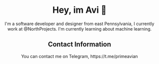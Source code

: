 <h1 align="center">Hey, im Avi 👋</h1>
<p align="center">I'm a software developer and designer from east Pennsylvania, I currently work at @NorthProjects. I'm currently learning about machine learning.</p>

<h2 align="center">Contact Information</h2>
<p align="center">You can contact me on Telegram, https://t.me/primeavian</p>
